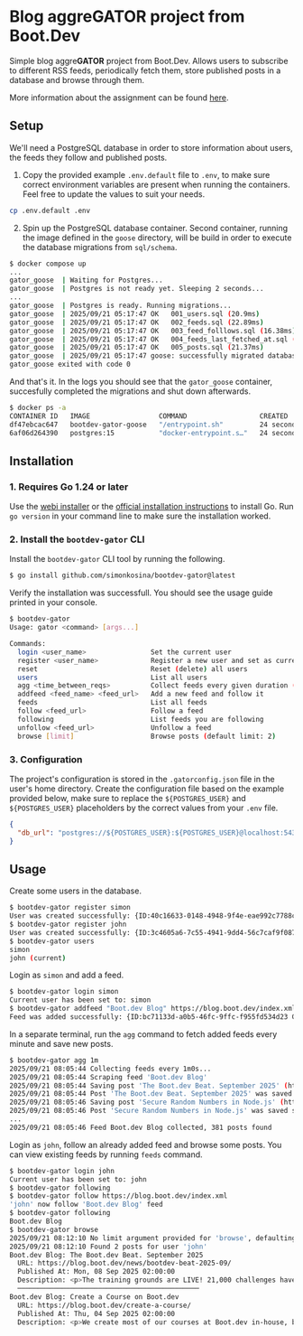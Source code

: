 # Blog aggreGATOR project from Boot.Dev

Simple blog aggre**GATOR** project from Boot.Dev. Allows users to subscribe to different RSS feeds, periodically fetch them, store published posts in a database and browse through them.

More information about the assignment can be found [here](https://www.boot.dev/courses/build-blog-aggregator-golang).

## Setup
We'll need a PostgreSQL database in order to store information about users, the feeds they follow and published posts.

1. Copy the provided example `.env.default` file to `.env`, to make sure correct environment variables are present when running the containers. Feel free to update the values to suit your needs.

```bash
cp .env.default .env
```

2. Spin up the PostgreSQL database container. Second container, running the image defined in the `goose` directory, will be build in order to execute the database migrations from `sql/schema`.

```bash
$ docker compose up
...
gator_goose  | Waiting for Postgres...
gator_goose  | Postgres is not ready yet. Sleeping 2 seconds...
...
gator_goose  | Postgres is ready. Running migrations...
gator_goose  | 2025/09/21 05:17:47 OK   001_users.sql (20.9ms)
gator_goose  | 2025/09/21 05:17:47 OK   002_feeds.sql (22.89ms)
gator_goose  | 2025/09/21 05:17:47 OK   003_feed_folllows.sql (16.38ms)
gator_goose  | 2025/09/21 05:17:47 OK   004_feeds_last_fetched_at.sql (4.22ms)
gator_goose  | 2025/09/21 05:17:47 OK   005_posts.sql (21.37ms)
gator_goose  | 2025/09/21 05:17:47 goose: successfully migrated database to version: 5
gator_goose exited with code 0
```

And that's it. In the logs you should see that the `gator_goose` container, succesfully completed the migrations and shut down afterwards.

```bash
$ docker ps -a
CONTAINER ID   IMAGE                 COMMAND                  CREATED          STATUS                      PORTS                                         NAMES
df47ebcac647   bootdev-gator-goose   "/entrypoint.sh"         24 seconds ago   Exited (0) 20 seconds ago                                                 gator_goose
6af06d264390   postgres:15           "docker-entrypoint.s…"   24 seconds ago   Up 23 seconds               0.0.0.0:5432->5432/tcp, [::]:5432->5432/tcp   gator_db
```

## Installation
### 1. Requires Go 1.24 or later

Use the [webi installer](https://webinstall.dev/golang/) or the [official installation instructions](https://go.dev/doc/install) to install Go. Run `go version` in your command line to make sure the installation worked.

### 2. Install the `bootdev-gator` CLI
Install the `bootdev-gator` CLI tool by running the following.

```bash
$ go install github.com/simonkosina/bootdev-gator@latest
```

Verify the installation was successfull. You should see the usage guide printed in your console.

```bash
$ bootdev-gator
Usage: gator <command> [args...]

Commands:
  login <user_name>                Set the current user
  register <user_name>             Register a new user and set as current
  reset                            Reset (delete) all users
  users                            List all users
  agg <time_between_reqs>          Collect feeds every given duration (e.g. 1m, 30s)
  addfeed <feed_name> <feed_url>   Add a new feed and follow it
  feeds                            List all feeds
  follow <feed_url>                Follow a feed
  following                        List feeds you are following
  unfollow <feed_url>              Unfollow a feed
  browse [limit]                   Browse posts (default limit: 2)
```

### 3. Configuration
The project's configuration is stored in the `.gatorconfig.json` file in the user's home directory. Create the configuration file based on the example provided below, make sure to replace the `${POSTGRES_USER}` and `${POSTGRES_USER}` placeholders by the correct values from your `.env` file.

```json ~/.gatorconfig.json
{
  "db_url": "postgres://${POSTGRES_USER}:${POSTGRES_USER}@localhost:5432/gator?sslmode=disable"
}
```

## Usage

Create some users in the database.

```bash
$ bootdev-gator register simon
User was created successfully: {ID:40c16633-0148-4948-9f4e-eae992c7788c CreatedAt:2025-09-21 06:04:30.117249 +0000 +0000 UpdatedAt:2025-09-21 06:04:30.117249 +0000 +0000 Name:simon}
$ bootdev-gator register john
User was created successfully: {ID:3c4605a6-7c55-4941-9dd4-56c7caf9f087 CreatedAt:2025-09-21 06:10:14.818169 +0000 +0000 UpdatedAt:2025-09-21 06:10:14.818169 +0000 +0000 Name:john}
$ bootdev-gator users
simon
john (current)
```

Login as `simon` and add a feed.

```bash
$ bootdev-gator login simon
Current user has been set to: simon
$ bootdev-gator addfeed "Boot.dev Blog" https://blog.boot.dev/index.xml
Feed was added successfully: {ID:bc71133d-a0b5-46fc-9ffc-f955fd534d23 CreatedAt:2025-09-21 06:05:32.684965 +0000 +0000 UpdatedAt:2025-09-21 06:05:32.684965 +0000 +0000 Name:Boot.dev Blog Url:https://blog.boot.dev/index.xml UserID:40c16633-0148-4948-9f4e-eae992c7788c LastFetchedAt:{Time:0001-01-01 00:00:00 +0000 UTC Valid:false}}
```

In a separate terminal, run the `agg` command to fetch added feeds every minute and save new posts.

```bash
$ bootdev-gator agg 1m
2025/09/21 08:05:44 Collecting feeds every 1m0s...
2025/09/21 08:05:44 Scraping feed 'Boot.dev Blog'
2025/09/21 08:05:44 Saving post 'The Boot.dev Beat. September 2025' (https://blog.boot.dev/news/bootdev-beat-2025-09/)
2025/09/21 08:05:44 Post 'The Boot.dev Beat. September 2025' was saved successfully
2025/09/21 08:05:46 Saving post 'Secure Random Numbers in Node.js' (https://blog.boot.dev/cryptography/node-js-random-number/)
2025/09/21 08:05:46 Post 'Secure Random Numbers in Node.js' was saved successfully
...
2025/09/21 08:05:46 Feed Boot.dev Blog collected, 381 posts found
```

Login as `john`, follow an already added feed and browse some posts. You can view existing feeds by running `feeds` command.

```bash
$ bootdev-gator login john
Current user has been set to: john
$ bootdev-gator following
$ bootdev-gator follow https://blog.boot.dev/index.xml
'john' now follow 'Boot.dev Blog' feed
$ bootdev-gator following
Boot.dev Blog
$ bootdev-gator browse
2025/09/21 08:12:10 No limit argument provided for 'browse', defaulting to 2
2025/09/21 08:12:10 Found 2 posts for user 'john'
Boot.dev Blog: The Boot.dev Beat. September 2025
  URL: https://blog.boot.dev/news/bootdev-beat-2025-09/
  Published At: Mon, 08 Sep 2025 02:00:00
  Description: <p>The training grounds are LIVE! 21,000 challenges have been generated between the launch and as I write this, and we&rsquo;re just getting started. Big things to come.</p>
  ─────────────────────────────────────────────
Boot.dev Blog: Create a Course on Boot.dev
  URL: https://blog.boot.dev/create-a-course/
  Published At: Thu, 04 Sep 2025 02:00:00
  Description: <p>We create most of our courses at Boot.dev in-house, but we also love to collaborate with talented authors! If you&rsquo;re interested in creating a course for Boot.dev, here&rsquo;s some preliminary info about how we work:</p>
```
